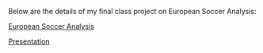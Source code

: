 <p>
  Below are the details of my final class project on European Soccer Analysis:
</p>


<a href="http://akinbule.github.io/blob/master/assets/https://github.com/akinbule/akinbule.github.io/blob/master/assets/Final%20Project%20-%20European%20Soccer%20.ipynb">European Soccer Analysis</a>

<a href = "https://github.com/akinbule/akinbule.github.io/blob/master/assets/EUROPEAN%20SOCCER%20Data%20Analysis.pptx">Presentation</a>
<!--
<li><a href="link"> European Soccer Data Analysis </a></li>
-->
